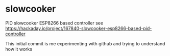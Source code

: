 # slowcooker
PID slowcooker ESP8266 based controller see https://hackaday.io/project/167840-slowcooker-esp8266-based-pid-controller

This initial commit is me experimenting with github and trying to understand how it works

